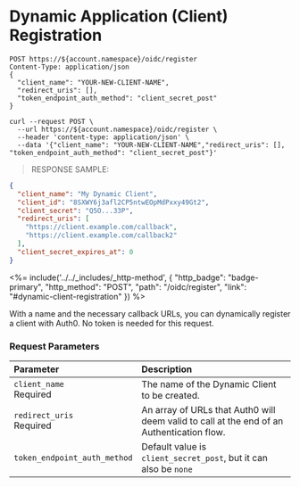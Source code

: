 # Dynamic Application (Client) Registration

```http
POST https://${account.namespace}/oidc/register
Content-Type: application/json
{
  "client_name": "YOUR-NEW-CLIENT-NAME",
  "redirect_uris": [],
  "token_endpoint_auth_method": "client_secret_post"
}
```

```shell
curl --request POST \
  --url https://${account.namespace}/oidc/register \
  --header 'content-type: application/json' \
  --data '{"client_name": "YOUR-NEW-CLIENT-NAME","redirect_uris": [], "token_endpoint_auth_method": "client_secret_post"}'
```

> RESPONSE SAMPLE:

```json
{
  "client_name": "My Dynamic Client",
  "client_id": "8SXWY6j3afl2CP5ntwEOpMdPxxy49Gt2",
  "client_secret": "Q5O...33P",
  "redirect_uris": [
    "https://client.example.com/callback",
    "https://client.example.com/callback2"
  ],
  "client_secret_expires_at": 0
}
```

<%= include('../../_includes/_http-method', {
  "http_badge": "badge-primary",
  "http_method": "POST",
  "path": "/oidc/register",
  "link": "#dynamic-client-registration"
}) %>

With a name and the necessary callback URLs, you can dynamically register a client with Auth0. No token is needed for this request.

### Request Parameters

| Parameter        | Description |
|:-----------------|:------------|
| `client_name`<br/><span class="label label-danger">Required</span> | The name of the Dynamic Client to be created. |
| `redirect_uris`<br/><span class="label label-danger">Required</span> | An array of URLs that Auth0 will deem valid to call at the end of an Authentication flow. |
| `token_endpoint_auth_method` | Default value is `client_secret_post`, but it can also be `none` |
